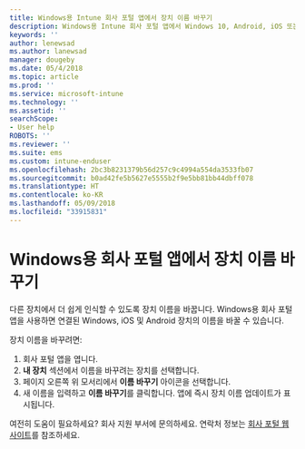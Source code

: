 ```yaml
---
title: Windows용 Intune 회사 포털 앱에서 장치 이름 바꾸기
description: Windows용 Intune 회사 포털 앱에서 Windows 10, Android, iOS 또는 Microsoft HoloLens 장치 편집 및 이름 바꾸기
keywords: ''
author: lenewsad
ms.author: lanewsad
manager: dougeby
ms.date: 05/4/2018
ms.topic: article
ms.prod: ''
ms.service: microsoft-intune
ms.technology: ''
ms.assetid: ''
searchScope:
- User help
ROBOTS: ''
ms.reviewer: ''
ms.suite: ems
ms.custom: intune-enduser
ms.openlocfilehash: 2bc3b8231379b56d257c9c4994a554da3533fb07
ms.sourcegitcommit: b0ad42fe5b5627e5555b2f9e5bb81bb44dbff078
ms.translationtype: HT
ms.contentlocale: ko-KR
ms.lasthandoff: 05/09/2018
ms.locfileid: "33915831"
---
```

# <a name="rename-device-from-the-company-portal-app-for-windows"></a>Windows용 회사 포털 앱에서 장치 이름 바꾸기
다른 장치에서 더 쉽게 인식할 수 있도록 장치 이름을 바꿉니다. Windows용 회사 포털 앱을 사용하면 연결된 Windows, iOS 및 Android 장치의 이름을 바꿀 수 있습니다. 

장치 이름을 바꾸려면:
1. 회사 포털 앱을 엽니다.
2. **내 장치** 섹션에서 이름을 바꾸려는 장치를 선택합니다.
3. 페이지 오른쪽 위 모서리에서 **이름 바꾸기** 아이콘을 선택합니다. 
4. 새 이름을 입력하고 **이름 바꾸기**를 클릭합니다. 앱에 즉시 장치 이름 업데이트가 표시됩니다. 

여전히 도움이 필요하세요? 회사 지원 부서에 문의하세요. 연락처 정보는 [회사 포털 웹 사이트](https://portal.manage.microsoft.com#HelpDeskDialog)를 참조하세요.
